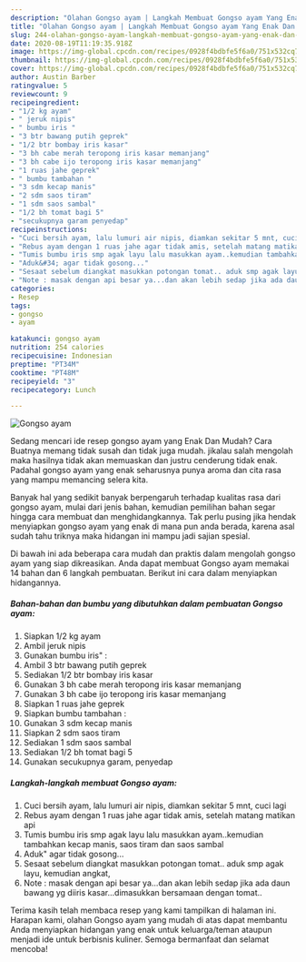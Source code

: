 ```yaml
---
description: "Olahan Gongso ayam | Langkah Membuat Gongso ayam Yang Enak Dan Lezat"
title: "Olahan Gongso ayam | Langkah Membuat Gongso ayam Yang Enak Dan Lezat"
slug: 244-olahan-gongso-ayam-langkah-membuat-gongso-ayam-yang-enak-dan-lezat
date: 2020-08-19T11:19:35.918Z
image: https://img-global.cpcdn.com/recipes/0928f4bdbfe5f6a0/751x532cq70/gongso-ayam-foto-resep-utama.jpg
thumbnail: https://img-global.cpcdn.com/recipes/0928f4bdbfe5f6a0/751x532cq70/gongso-ayam-foto-resep-utama.jpg
cover: https://img-global.cpcdn.com/recipes/0928f4bdbfe5f6a0/751x532cq70/gongso-ayam-foto-resep-utama.jpg
author: Austin Barber
ratingvalue: 5
reviewcount: 9
recipeingredient:
- "1/2 kg ayam"
- " jeruk nipis"
- " bumbu iris "
- "3 btr bawang putih geprek"
- "1/2 btr bombay iris kasar"
- "3 bh cabe merah teropong iris kasar memanjang"
- "3 bh cabe ijo teropong iris kasar memanjang"
- "1 ruas jahe geprek"
- " bumbu tambahan "
- "3 sdm kecap manis"
- "2 sdm saos tiram"
- "1 sdm saos sambal"
- "1/2 bh tomat bagi 5"
- "secukupnya garam penyedap"
recipeinstructions:
- "Cuci bersih ayam, lalu lumuri air nipis, diamkan sekitar 5 mnt, cuci lagi"
- "Rebus ayam dengan 1 ruas jahe agar tidak amis, setelah matang matikan api"
- "Tumis bumbu iris smp agak layu lalu masukkan ayam..kemudian tambahkan kecap manis, saos tiram dan saos sambal"
- "Aduk&#34; agar tidak gosong..."
- "Sesaat sebelum diangkat masukkan potongan tomat.. aduk smp agak layu, kemudian angkat,"
- "Note : masak dengan api besar ya...dan akan lebih sedap jika ada daun bawang yg diiris kasar...dimasukkan bersamaan dengan tomat.."
categories:
- Resep
tags:
- gongso
- ayam

katakunci: gongso ayam 
nutrition: 254 calories
recipecuisine: Indonesian
preptime: "PT34M"
cooktime: "PT48M"
recipeyield: "3"
recipecategory: Lunch

---
```



![Gongso ayam](https://img-global.cpcdn.com/recipes/0928f4bdbfe5f6a0/751x532cq70/gongso-ayam-foto-resep-utama.jpg)

Sedang mencari ide resep gongso ayam yang Enak Dan Mudah? Cara Buatnya memang tidak susah dan tidak juga mudah. jikalau salah mengolah maka hasilnya tidak akan memuaskan dan justru cenderung tidak enak. Padahal gongso ayam yang enak seharusnya punya aroma dan cita rasa yang mampu memancing selera kita.



Banyak hal yang sedikit banyak berpengaruh terhadap kualitas rasa dari gongso ayam, mulai dari jenis bahan, kemudian pemilihan bahan segar hingga cara membuat dan menghidangkannya. Tak perlu pusing jika hendak menyiapkan gongso ayam yang enak di mana pun anda berada, karena asal sudah tahu triknya maka hidangan ini mampu jadi sajian spesial.


Di bawah ini ada beberapa cara mudah dan praktis dalam mengolah gongso ayam yang siap dikreasikan. Anda dapat membuat Gongso ayam memakai 14 bahan dan 6 langkah pembuatan. Berikut ini cara dalam menyiapkan hidangannya.

<!--inarticleads1-->

##### Bahan-bahan dan bumbu yang dibutuhkan dalam pembuatan Gongso ayam:

1. Siapkan 1/2 kg ayam
1. Ambil  jeruk nipis
1. Gunakan  bumbu iris&#34; :
1. Ambil 3 btr bawang putih geprek
1. Sediakan 1/2 btr bombay iris kasar
1. Gunakan 3 bh cabe merah teropong iris kasar memanjang
1. Gunakan 3 bh cabe ijo teropong iris kasar memanjang
1. Siapkan 1 ruas jahe geprek
1. Siapkan  bumbu tambahan :
1. Gunakan 3 sdm kecap manis
1. Siapkan 2 sdm saos tiram
1. Sediakan 1 sdm saos sambal
1. Sediakan 1/2 bh tomat bagi 5
1. Gunakan secukupnya garam, penyedap




<!--inarticleads2-->

##### Langkah-langkah membuat Gongso ayam:

1. Cuci bersih ayam, lalu lumuri air nipis, diamkan sekitar 5 mnt, cuci lagi
1. Rebus ayam dengan 1 ruas jahe agar tidak amis, setelah matang matikan api
1. Tumis bumbu iris smp agak layu lalu masukkan ayam..kemudian tambahkan kecap manis, saos tiram dan saos sambal
1. Aduk&#34; agar tidak gosong...
1. Sesaat sebelum diangkat masukkan potongan tomat.. aduk smp agak layu, kemudian angkat,
1. Note : masak dengan api besar ya...dan akan lebih sedap jika ada daun bawang yg diiris kasar...dimasukkan bersamaan dengan tomat..




Terima kasih telah membaca resep yang kami tampilkan di halaman ini. Harapan kami, olahan Gongso ayam yang mudah di atas dapat membantu Anda menyiapkan hidangan yang enak untuk keluarga/teman ataupun menjadi ide untuk berbisnis kuliner. Semoga bermanfaat dan selamat mencoba!
